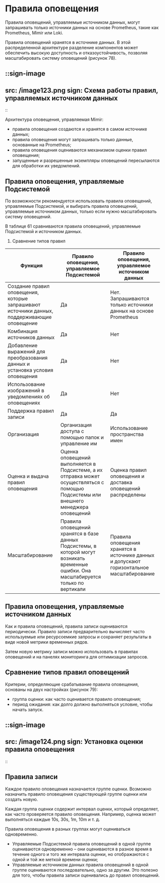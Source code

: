 # Правила оповещения

Правила оповещений, управляемые источником данных, могут запрашивать только источники данных на основе Prometheus, такие как Prometheus, Mimir или Loki.

Правила оповещений хранятся в источнике данных. В этой распределенной архитектуре разделение компонентов может обеспечить высокую доступность и отказоустойчивость, позволяя масштабировать систему оповещений (рисунок 78).

::sign-image
---
src: /image123.png
sign: Схема работы правил, управляемых источником данных
---
::

Архитектура оповещения, управляемая Mimir:

- правила оповещения создаются и хранятся в самом источнике данных;
- правила оповещения могут запрашивать только данные, основанные на Prometheus;
- правила оповещения оцениваются механизмом оценки правил оповещения;
- запущенные и разрешенные экземпляры оповещений пересылаются для обработки их уведомлений.

## Правила оповещения, управляемые Подсистемой

По возможности рекомендуется использовать правила оповещений, управляемые Подсистемой, и выбирать правила оповещений, управляемые источником данных, только если нужно масштабировать систему оповещений.

В таблице 61 сравниваются правила оповещений, управляемые Подсистемой и источником данных.

1. Сравнение типов правил

| **Функция** | **Правило оповещения, управляемое Подсистемой** | **Правило оповещения, управляемое источником данных** |
| --- | --- | --- |
| Создание правил оповещения, которые запрашивают источники данных, поддерживающие оповещение | Да | Нет. Запрашиваются только источники данных на основе Prometheus |
| Комбинация источников данных | Да | Нет |
| Добавление выражений для преобразования данных и установка условия оповещения | Да | Нет |
| Использование изображений в уведомлениях об оповещениях | Да | Нет |
| Поддержка правил записи | Да | Да |
| Организация | Организация доступа с помощью папок и управление им | Использование пространства имен |
| Оценка и выдача правил оповещения | Оценка оповещений выполняется в Подсистеме, а их отправка может осуществляться с помощью Подсистемы или внешнего менеджера оповещений | Оценка правил оповещения и доставка оповещений распределены |
| Масштабирование | Правила оповещений хранятся в базе данных Подсистемы, в которой могут возникать временные ошибки. Она масштабируется только по вертикали | Правила оповещения хранятся в источнике данных и допускают горизонтальное масштабирование |

## Правила оповещения, управляемые источником данных

Как и правила оповещений, правила записи оцениваются периодически. Правило записи предварительно вычисляет часто используемые или ресурсоемкие запросы и сохраняет результаты в виде новой метрики временных рядов.

Затем новую метрику записи можно использовать в правилах оповещений и на панелях мониторинга для оптимизации запросов.

## Сравнение типов правил оповещений

Критерии, определяющие срабатывание правила оповещения, основаны на двух настройках (рисунок 79):

- группа оценки: как часто оценивается правило оповещения;
- период ожидания: как долго должно выполняться условие, чтобы начать запуск.

::sign-image
---
src: /image124.png
sign: Установка оценки правила оповещения
---
::

## Правила записи

Каждое правило оповещения назначается группе оценки. Возможно назначить правило оповещения существующей группе оценки или создать новую.

Каждая группа оценки содержит интервал оценки, который определяет, как часто проверяется правило оповещения. Например, оценка может выполняться каждые 10s, 30s, 1m, 10m и т. д.

Правила оповещения в разных группах могут оцениваться одновременно.

- Управляемые Подсистемой правила оповещений в одной группе оцениваются одновременно – они оцениваются в разное время в течение одного и того же интервала оценки, но отображаются с одной и той же меткой времени оценки;
- Управляемые источником данных правила оповещений в одной группе оцениваются последовательно, одно за другим. Это полезно для того, чтобы правила записи оценивались до правил оповещений.